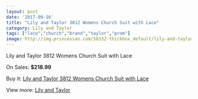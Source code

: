 ```yaml
---
layout: post
date: '2017-09-16'
title: "Lily and Taylor 3812 Womens Church Suit with Lace"
category: Lily and Taylor
tags: ["lace","church","brand","taylor","prom"]
image: http://img.princessan.com/58332-thickbox_default/lily-and-taylor-3812-womens-church-suit-with-lace.jpg
---
```

Lily and Taylor 3812 Womens Church Suit with Lace

On Sales: **$218.99**
<a href="https://www.princessan.com/en/lily-and-taylor/25868-lily-and-taylor-3812-womens-church-suit-with-lace.html"><amp-img layout="responsive" width="600" height="600" src="//img.princessan.com/58332-thickbox_default/lily-and-taylor-3812-womens-church-suit-with-lace.jpg" alt="Lily and Taylor 3812 Womens Church Suit with Lace 0" /></a>
<a href="https://www.princessan.com/en/lily-and-taylor/25868-lily-and-taylor-3812-womens-church-suit-with-lace.html"><amp-img layout="responsive" width="600" height="600" src="//img.princessan.com/58333-thickbox_default/lily-and-taylor-3812-womens-church-suit-with-lace.jpg" alt="Lily and Taylor 3812 Womens Church Suit with Lace 1" /></a>

Buy it: [Lily and Taylor 3812 Womens Church Suit with Lace](https://www.princessan.com/en/lily-and-taylor/25868-lily-and-taylor-3812-womens-church-suit-with-lace.html "Lily and Taylor 3812 Womens Church Suit with Lace")

View more: [Lily and Taylor](https://www.princessan.com/en/227-lily-and-taylor "Lily and Taylor")